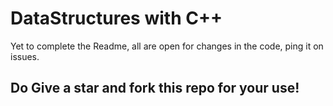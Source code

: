 # DataStructures with C++
   Yet to complete the Readme, all are open for changes in the code, ping it on issues. 
## Do Give a star and fork this repo for your use!
